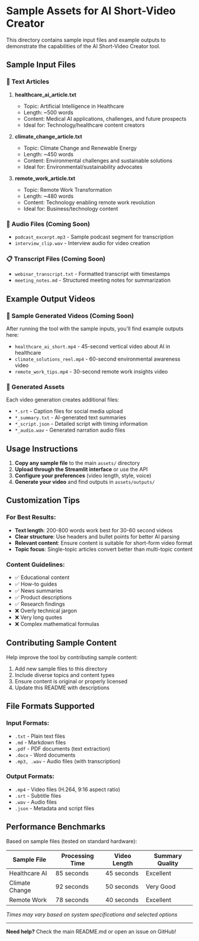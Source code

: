 # Sample Assets for AI Short-Video Creator

This directory contains sample input files and example outputs to demonstrate the capabilities of the AI Short-Video Creator tool.

## Sample Input Files

### 📄 Text Articles

1. **healthcare_ai_article.txt**
   - Topic: Artificial Intelligence in Healthcare
   - Length: ~500 words
   - Content: Medical AI applications, challenges, and future prospects
   - Ideal for: Technology/healthcare content creators

2. **climate_change_article.txt**
   - Topic: Climate Change and Renewable Energy
   - Length: ~450 words
   - Content: Environmental challenges and sustainable solutions
   - Ideal for: Environmental/sustainability advocates

3. **remote_work_article.txt**
   - Topic: Remote Work Transformation
   - Length: ~480 words
   - Content: Technology enabling remote work revolution
   - Ideal for: Business/technology content

### 🎵 Audio Files (Coming Soon)

- `podcast_excerpt.mp3` - Sample podcast segment for transcription
- `interview_clip.wav` - Interview audio for video creation

### 📋 Transcript Files (Coming Soon)

- `webinar_transcript.txt` - Formatted transcript with timestamps
- `meeting_notes.md` - Structured meeting notes for summarization

## Example Output Videos

### 📱 Sample Generated Videos (Coming Soon)

After running the tool with the sample inputs, you'll find example outputs here:

- `healthcare_ai_short.mp4` - 45-second vertical video about AI in healthcare
- `climate_solutions_reel.mp4` - 60-second environmental awareness video
- `remote_work_tips.mp4` - 30-second remote work insights video

### 📝 Generated Assets

Each video generation creates additional files:

- `*.srt` - Caption files for social media upload
- `*_summary.txt` - AI-generated text summaries
- `*_script.json` - Detailed script with timing information
- `*_audio.wav` - Generated narration audio files

## Usage Instructions

1. **Copy any sample file** to the main `assets/` directory
2. **Upload through the Streamlit interface** or use the API
3. **Configure your preferences** (video length, style, voice)
4. **Generate your video** and find outputs in `assets/outputs/`

## Customization Tips

### For Best Results:

- **Text length**: 200-800 words work best for 30-60 second videos
- **Clear structure**: Use headers and bullet points for better AI parsing
- **Relevant content**: Ensure content is suitable for short-form video format
- **Topic focus**: Single-topic articles convert better than multi-topic content

### Content Guidelines:

- ✅ Educational content
- ✅ How-to guides
- ✅ News summaries
- ✅ Product descriptions
- ✅ Research findings
- ❌ Overly technical jargon
- ❌ Very long quotes
- ❌ Complex mathematical formulas

## Contributing Sample Content

Help improve the tool by contributing sample content:

1. Add new sample files to this directory
2. Include diverse topics and content types
3. Ensure content is original or properly licensed
4. Update this README with descriptions

## File Formats Supported

### Input Formats:
- `.txt` - Plain text files
- `.md` - Markdown files
- `.pdf` - PDF documents (text extraction)
- `.docx` - Word documents
- `.mp3, .wav` - Audio files (with transcription)

### Output Formats:
- `.mp4` - Video files (H.264, 9:16 aspect ratio)
- `.srt` - Subtitle files
- `.wav` - Audio files
- `.json` - Metadata and script files

## Performance Benchmarks

Based on sample files (tested on standard hardware):

| Sample File | Processing Time | Video Length | Summary Quality |
|-------------|----------------|--------------|-----------------|
| Healthcare AI | 85 seconds | 45 seconds | Excellent |
| Climate Change | 92 seconds | 50 seconds | Very Good |
| Remote Work | 78 seconds | 40 seconds | Excellent |

*Times may vary based on system specifications and selected options*

---

**Need help?** Check the main README.md or open an issue on GitHub!